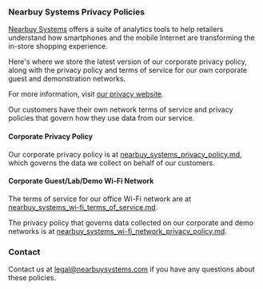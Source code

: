 ### Nearbuy Systems Privacy Policies

[Nearbuy Systems](http://www.nearbuysystems.com) offers a suite of analytics tools to help retailers understand how smartphones and the mobile Internet are transforming the in-store shopping experience. 

Here's where we store the latest version of our corporate privacy policy, along with the privacy policy and terms of service for our own corporate guest and demonstration networks. 

For more information, visit [our privacy website](http://privacy.nearbuysystems.com).

Our customers have their own network terms of service and privacy policies that govern how they use data from our service. 

#### Corporate Privacy Policy

Our corporate privacy policy is at [nearbuy_systems_privacy_policy.md](nearbuy_systems_privacy_policy.md), which governs the data we collect on behalf of our customers. 

#### Corporate Guest/Lab/Demo Wi-Fi Network

The terms of service for our office Wi-Fi network are at [nearbuy_systems_wi-fi_terms_of_service.md](nearbuy_systems_wi-fi_terms_of_service.md). 

The privacy policy that governs data collected on our corporate and demo networks is at [nearbuy_systems_wi-fi_network_privacy_policy.md](nearbuy_systems_wi-fi_network_privacy_policy.md).

### Contact

Contact us at <legal@nearbuysystems.com> if you have any questions about these policies. 
